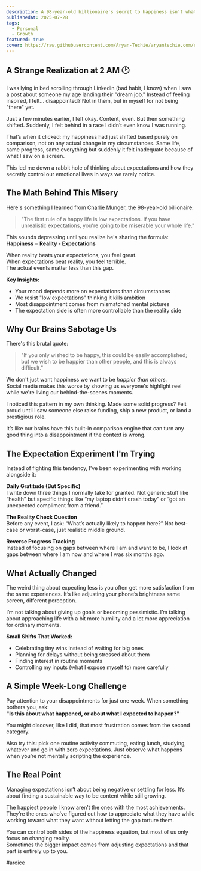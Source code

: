 ```yaml
---
description: A 98-year-old billionaire's secret to happiness isn't what you'd expect. Here's why lowering your expectations might be the key to actually enjoying your life.
publishedAt: 2025-07-28
tags:
  - Personal
  - Growth
featured: true
cover: https://raw.githubusercontent.com/Aryan-Techie/aryantechie.com/refs/heads/main/public/images/covers/expectations.jpg
---
```


## A Strange Realization at 2 AM 🕑

I was lying in bed scrolling through LinkedIn (bad habit, I know) when I saw a post about someone my age landing their "dream job." Instead of feeling inspired, I felt... disappointed? Not in them, but in myself for not being "there" yet.

Just a few minutes earlier, I felt okay. Content, even. But then something shifted. Suddenly, I felt behind in a race I didn’t even know I was running.

That’s when it clicked: my happiness had just shifted based purely on comparison, not on any actual change in my circumstances. Same life, same progress, same everything but suddenly it felt inadequate because of what I saw on a screen.

This led me down a rabbit hole of thinking about expectations and how they secretly control our emotional lives in ways we rarely notice.

## The Math Behind This Misery

Here's something I learned from [Charlie Munger](https://en.wikipedia.org/wiki/Charlie_Munger), the 98-year-old billionaire:  
> "The first rule of a happy life is low expectations. If you have unrealistic expectations, you're going to be miserable your whole life."

This sounds depressing until you realize he's sharing the formula:  
**Happiness = Reality - Expectations**

When reality beats your expectations, you feel great.  
When expectations beat reality, you feel terrible.  
The actual events matter less than this gap.

**Key Insights:**
- Your mood depends more on expectations than circumstances  
- We resist "low expectations" thinking it kills ambition  
- Most disappointment comes from mismatched mental pictures  
- The expectation side is often more controllable than the reality side  

## Why Our Brains Sabotage Us

There's this brutal quote:  
> "If you only wished to be happy, this could be easily accomplished; but we wish to be happier than other people, and this is always difficult."

We don't just want happiness we want to be *happier than others.*  
Social media makes this worse by showing us everyone's highlight reel while we're living our behind-the-scenes moments.

I noticed this pattern in my own thinking. Made some solid progress? Felt proud until I saw someone else raise funding, ship a new product, or land a prestigious role.  

It’s like our brains have this built-in comparison engine that can turn any good thing into a disappointment if the context is wrong.

## The Expectation Experiment I'm Trying

Instead of fighting this tendency, I've been experimenting with working alongside it:

**Daily Gratitude (But Specific)**  
I write down three things I normally take for granted. Not generic stuff like “health” but specific things like “my laptop didn’t crash today” or “got an unexpected compliment from a friend.”

**The Reality Check Question**  
Before any event, I ask: “What’s actually likely to happen here?” Not best-case or worst-case, just realistic middle ground.

**Reverse Progress Tracking**  
Instead of focusing on gaps between where I am and want to be, I look at gaps between where I am now and where I was six months ago.

## What Actually Changed

The weird thing about expecting less is you often get more satisfaction from the same experiences. It’s like adjusting your phone’s brightness same screen, different perception.

I’m not talking about giving up goals or becoming pessimistic. I’m talking about approaching life with a bit more humility and a lot more appreciation for ordinary moments.

**Small Shifts That Worked:**
- Celebrating tiny wins instead of waiting for big ones  
- Planning for delays without being stressed about them  
- Finding interest in routine moments  
- Controlling my inputs (what I expose myself to) more carefully  

## A Simple Week-Long Challenge

Pay attention to your disappointments for just one week. When something bothers you, ask:  
**"Is this about what happened, or about what I expected to happen?"**

You might discover, like I did, that most frustration comes from the second category.

Also try this: pick one routine activity commuting, eating lunch, studying, whatever and go in with zero expectations. Just observe what happens when you’re not mentally scripting the experience.

## The Real Point

Managing expectations isn’t about being negative or settling for less. It’s about finding a sustainable way to be content while still growing.

The happiest people I know aren’t the ones with the most achievements.  
They’re the ones who’ve figured out how to appreciate what they have while working toward what they want without letting the gap torture them.

You can control both sides of the happiness equation, but most of us only focus on changing reality.  
Sometimes the bigger impact comes from adjusting expectations and that part is entirely up to you.

#aroice
